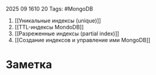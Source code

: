 2025 09 1610 20
Tags: #MongoDB 

1) [[Уникальные индексы (unique)]]
2) [[TTL-индексы MondoDB]]
3) [[Разреженные индексы (partial index)]]
4) [[Создание индексов и управление ими MongoDB]]
# Заметка
